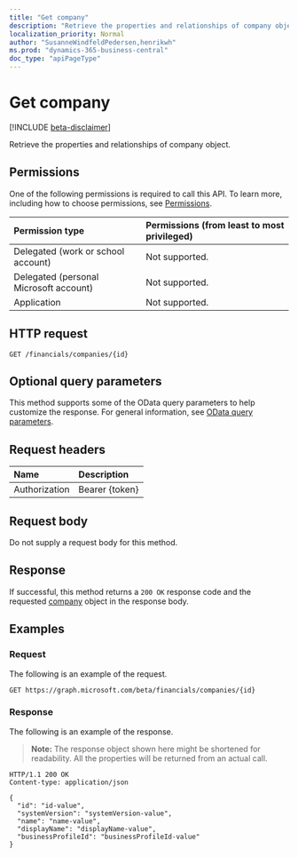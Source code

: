 ```yaml
---
title: "Get company"
description: "Retrieve the properties and relationships of company object."
localization_priority: Normal
author: "SusanneWindfeldPedersen,henrikwh"
ms.prod: "dynamics-365-business-central"
doc_type: "apiPageType"
---
```


# Get company

[!INCLUDE [beta-disclaimer](../../includes/beta-disclaimer.md)]

Retrieve the properties and relationships of company object.

## Permissions

One of the following permissions is required to call this API. To learn more, including how to choose permissions, see [Permissions](/graph/permissions-reference).

| Permission type                        | Permissions (from least to most privileged) |
|:---------------------------------------|:--------------------------------------------|
| Delegated (work or school account)     | Not supported. |
| Delegated (personal Microsoft account) | Not supported. |
| Application                            | Not supported. |

## HTTP request

<!-- { "blockType": "ignored" } -->

```http
GET /financials/companies/{id}
```

## Optional query parameters

This method supports some of the OData query parameters to help customize the response. For general information, see [OData query parameters](/graph/query-parameters).

## Request headers

| Name      |Description|
|:----------|:----------|
| Authorization | Bearer {token} |

## Request body

Do not supply a request body for this method.

## Response

If successful, this method returns a `200 OK` response code and the requested [company](../resources/dynamics-company.md) object in the response body.

## Examples

### Request

The following is an example of the request.
<!-- {
  "blockType": "request",
  "name": "get_company"
}-->

```http
GET https://graph.microsoft.com/beta/financials/companies/{id}
```

### Response

The following is an example of the response.

> **Note:** The response object shown here might be shortened for readability. All the properties will be returned from an actual call.

<!-- {
  "blockType": "response",
  "truncated": true,
  "@odata.type": "microsoft.graph.company"
} -->

```http
HTTP/1.1 200 OK
Content-type: application/json

{
  "id": "id-value",
  "systemVersion": "systemVersion-value",
  "name": "name-value",
  "displayName": "displayName-value",
  "businessProfileId": "businessProfileId-value"
}
```

<!-- uuid: 16cd6b66-4b1a-43a1-adaf-3a886856ed98
2019-02-04 14:57:30 UTC -->
<!-- {
  "type": "#page.annotation",
  "description": "Get company",
  "keywords": "",
  "section": "documentation",
  "tocPath": ""
}-->